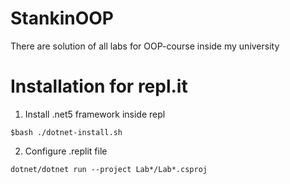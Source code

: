 # StankinOOP

There are solution of all labs for OOP-course inside my university

# Installation for repl.it

1. Install .net5 framework inside repl

```$bash ./dotnet-install.sh```

2. Configure .replit file

```
dotnet/dotnet run --project Lab*/Lab*.csproj
````
